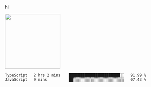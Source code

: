 hi

<img height="180em" src="https://github-readme-stats.vercel.app/api?username=AProductiveNerd&show_icons=true&hide_border=true&&count_private=true&include_all_commits=true" />

<!--START_SECTION:waka-->
```text
TypeScript   2 hrs 2 mins    ███████████████████████░░   91.99 % 
JavaScript   9 mins          ██░░░░░░░░░░░░░░░░░░░░░░░   07.43 % 
```
<!--END_SECTION:waka-->
